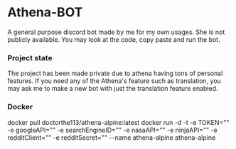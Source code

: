 # Athena-BOT

A general purpose discord bot made by me for my own usages. She is not publicly available. You may look at the code, copy paste and run the bot.

### Project state

The project has been made private due to athena having tons of personal features. If you need any of the Athena's feature such as translation, you may ask me to make a new bot with just the translation feature enabled.

### Docker

docker pull doctorthe113/athena-alpine:latest
docker run -d -t -e TOKEN="" -e googleAPI="" -e searchEngineID="" -e nasaAPI="" -e ninjaAPI="" -e redditClient="" -e redditSecret="" --name athena-alpine athena-alpine
